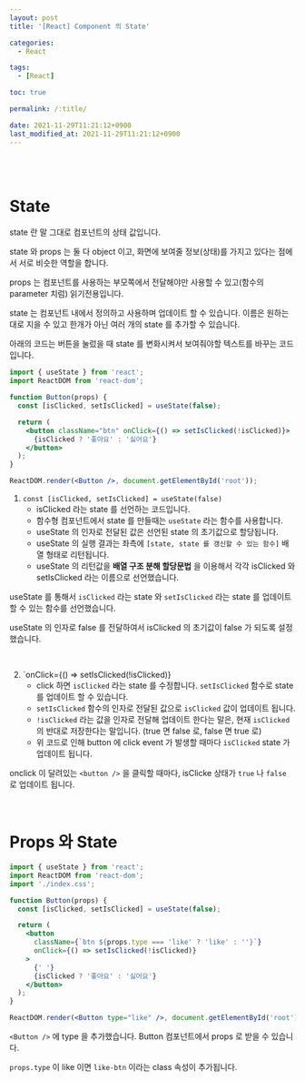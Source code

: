 ```yaml
---
layout: post
title: '[React] Component 의 State'

categories:
  - React

tags:
  - [React]

toc: true

permalink: /:title/

date: 2021-11-29T11:21:12+0900
last_modified_at: 2021-11-29T11:21:12+0900
---
```


<br>
<br>

# State

state 란 말 그대로 컴포넌트의 상태 값입니다.

state 와 props 는 둘 다 object 이고, 화면에 보여줄 정보(상태)를 가지고 있다는 점에서 서로 비슷한 역할을 합니다.

props 는 컴포넌트를 사용하는 부모쪽에서 전달해야만 사용할 수 있고(함수의 parameter 치럼) 읽기전용입니다.

state 는 컴포넌트 내에서 정의하고 사용하며 업데이트 할 수 있습니다. 이름은 원하는대로 지을 수 있고 한개가 아닌 여러 개의 state 를 추가할 수 있습니다.

아래의 코드는 버튼을 눌렀을 때 state 를 변화시켜서 보여줘야할 텍스트를 바꾸는 코드입니다.

```jsx
import { useState } from 'react';
import ReactDOM from 'react-dom';

function Button(props) {
  const [isClicked, setIsClicked] = useState(false);

  return (
    <button className="btn" onClick={() => setIsClicked(!isClicked)}>
      {isClicked ? '좋아요' : '싫어요'}
    </button>
  );
}

ReactDOM.render(<Button />, document.getElementById('root'));
```

1. `const [isClicked, setIsClicked] = useState(false)`
   - isClicked 라는 state 를 선언하는 코드입니다.
   - 함수형 컴포넌트에서 state 를 만들때는 `useState` 라는 함수를 사용합니다.
   - useState 의 인자로 전달된 값은 선언된 state 의 초기값으로 할당됩니다.
   - useState 의 실행 결과는 좌측에 `[state, state 를 갱신할 수 있는 함수]` 배열 형태로 리턴됩니다.
   - useState 의 리턴값을 **배열 구조 분해 할당문법** 을 이용해서 각각 isClicked 와 setIsClicked 라는 이름으로 선언했습니다.

useState 를 통해서 `isClicked` 라는 state 와 `setIsClicked` 라는 state 를 업데이트 할 수 있는 함수를 선언했습니다.

useState 의 인자로 false 를 전달하여서 isClicked 의 초기값이 false 가 되도록 설정했습니다.

<br>

2. `onClick={() => setIsClicked(!isClicked)}
   - click 하면 `isClicked` 라는 state 를 수정합니다. `setIsClicked` 함수로 state 를 업데이트 할 수 있습니다.
   - `setIsClicked` 함수의 인자로 전달된 값으로 `isClicked` 값이 업데이트 됩니다.
   - `!isClicked` 라는 값을 인자로 전달해 업데이트 한다는 말은, 현재 `isClicked` 의 반대로 저장한다는 말입니다. (true 면 false 로, false 면 true 로)
   - 위 코드로 인해 button 에 click event 가 발생할 때마다 `isClicked` state 가 업데이트 됩니다.

onclick 이 달려있는 `<button />` 을 클릭할 때마다, isClicke 상태가 `true` 나 `false` 로 업데이트 됩니다.

<br>

# Props 와 State

```jsx
import { useState } from 'react';
import ReactDOM from 'react-dom';
import './index.css';

function Button(props) {
  const [isClicked, setIsClicked] = useState(false);

  return (
    <button
      className={`btn ${props.type === 'like' ? 'like' : ''}`}
      onClick={() => setIsClicked(!isClicked)}
    >
      {' '}
      {isClicked ? '좋아요' : '싫어요'}
    </button>
  );
}

ReactDOM.render(<Button type="like" />, document.getElementById('root'));
```

`<Button />` 에 type 을 추가했습니다. Button 컴포넌트에서 props 로 받을 수 있습니다.

`props.type` 이 like 이면 `like-btn` 이라는 class 속성이 추가됩니다.
